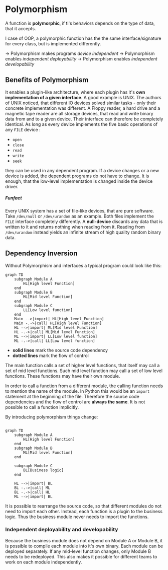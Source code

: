 # Polymorphism

A function is **polymorphic**, if ti's behaviors depends on the type of data, that it accepts.

I case of OOP, a polymorphic function has the the same interface/signature for every class, but is implemented differently.

-> Polymorphism makes programs *device independent*
-> Polymorphism enables *independent deployability*
-> Polymorphism enables *independent developability*

## Benefits of Polymorphism
It enables a plugin-like architecture, where each plugin has it's **own implementation of a given interface**. A good example is UNIX. The authors of UNIX noticed, that different IO devices solved similar tasks - only their concrete implementation was different. A Floppy reader, a hard drive and a magnetic tape reader are all storage devices, that read and write binary data from and to a given device. Their interface can therefore be completely identical. As long as every device implements the five basic operations of any `FILE` device :

- `open`
- `close`
- `read`
- `write`
- `seek`


they can be used in any dependent program. If a device changes or a new device is added, the dependent programs do not have to change. It is enough, that the low-level implementation is changed inside the device driver.


##### Funfact
Every UNIX system has a set of file-like devices, that are pure software. Take `/dev/null` or `/dev/urandom` as an example. Both files implement the `FILE` interface completely differently. A **null-device** discards any data that is written to it and returns nothing when reading from it. Reading from `/dev/urandom` instead yields an infinite stream of high quality random binary data.


## Dependency Inversion

Without Polymorphism and interfaces a typical program could look like this:

```mermaid
graph TD
    subgraph Module A
        HL[High level Function]
    end
    subgraph Module B
        ML[Mid level Function]
    end
    subgraph Module C
        LL[Low level function]
    end
    Main -->|import| HL[High level Function]
    Main -.->|call| HL[High level Function]
    HL -->|import| ML[Mid level Function]
    HL -.->|call| ML[Mid level Function]
    ML -->|import| LL[Low level function]
    ML -.->|call| LL[Low level function]
```

- **solid lines** mark the source code dependency
- **dotted lines** mark the flow of control

The main function calls a set of higher level functions, that itself may call a set of mid level functions. Such mid level function may call a set of low level functions. These functions may have their own module.

In order to call a function from a different module, the calling function needs to mention the name of the module. In Python this would be an `import` statement at the beginning of the file. Therefore the source code dependencies and the flow of control are **always the same**. It is not possible to call a function implicitly.

By introducing polymorphism things change:

```mermaid

graph TD
    subgraph Module A
        HL[High level Function]
    end
    subgraph Module B
        ML[Mid level Function]
    end

    subgraph Module C
        BL[Business logic]
    end
	
    HL -->|import| BL
    BL -.->|call| ML
    BL -.->|call| HL
    ML -->|import| BL
```

It is possible to rearrange the source code, so that different modules do not need to import each other. Instead, each function is a plugin to the business logic. Thus the business module never needs to import the functions.

### Independent deployability and developability
Because the business module does not depend on Module A or Module B, it is possible to compile each module into it's own binary. Each module can be deployed separately. If any mid-level function changes, only Module B needs to be redeployed. This also makes it possible for different teams to work on each module independently.
